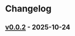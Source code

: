 # Changelog

## [v0.0.2](https://github.com/takaishi/tflint-ruleset-takaishi/compare/v0.0.1...v0.0.2) - 2025-10-24
